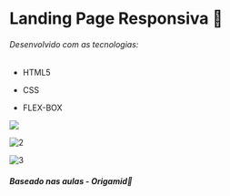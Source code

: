 # Landing Page Responsiva :blue_heart:

###### Desenvolvido com as tecnologias:

-  HTML5

- CSS

- FLEX-BOX

  

![](C:\Users\Clayton\Desktop\1.PNG)

![2](C:\Users\Clayton\Desktop\2.PNG)

![3](C:\Users\Clayton\Desktop\3.PNG)



##### Baseado nas aulas - Origamid:fist_oncoming: